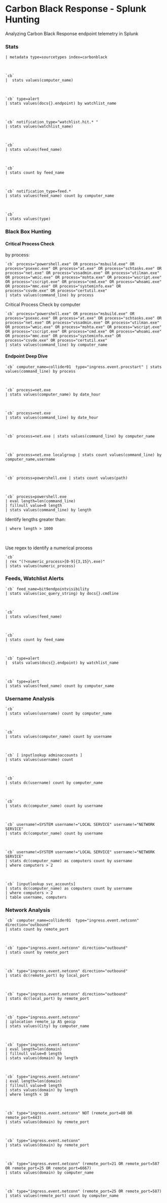# Carbon Black Response - Splunk Hunting

Analyzing Carbon Black Response endpoint telemetry in Splunk

### Stats

    | metadata type=sourcetypes index=carbonblack

<br>

    `cb`
    |  stats values(computer_name)

<br>

    `cb` type=alert
    | stats values(docs{}.endpoint) by watchlist_name

<br>

    `cb` notification_type="watchlist.hit.* "
    | stats values(watchlist_name)

<br>

    `cb`
    | stats values(feed_name)

<br>

    `cb`
    | stats count by feed_name

<br>

    `cb` notification_type=feed.*
    | stats values(feed_name) count by computer_name

<br>

    `cb`
    | stats values(type)

### Black Box Hunting

#### Critical Process Check

by process:

    `cb` process="powershell.exe" OR process="msbuild.exe" OR process="psexec.exe" OR process="at.exe" OR process="schtasks.exe" OR process="net.exe" OR process="vssadmin.exe" OR process="utilman.exe" OR process="wmic.exe" OR process="mshta.exe" OR process="wscript.exe" OR process="cscript.exe" OR process="cmd.exe" OR process="whoami.exe" OR process="mmc.exe" OR process="systeminfo.exe" OR process="csvde.exe" OR process="certutil.exe"
    | stats values(command_line) by process

Critical Process Check by computer

    `cb` process="powershell.exe" OR process="msbuild.exe" OR process="psexec.exe" OR process="at.exe" OR process="schtasks.exe" OR process="net.exe" OR process="vssadmin.exe" OR process="utilman.exe" OR process="wmic.exe" OR process="mshta.exe" OR process="wscript.exe" OR process="cscript.exe" OR process="cmd.exe" OR process="whoami.exe" OR process="mmc.exe" OR process="systeminfo.exe" OR process="csvde.exe" OR process="certutil.exe"
    | stats values(command_line) by computer_name

#### Endpoint Deep Dive

    `cb` computer_name=collider01  type="ingress.event.procstart" | stats values(command_line) by process

<br>

    `cb` process=net.exe
    | stats values(computer_name) by date_hour

<br>

    `cb` process=net.exe
    | stats values(command_line) by date_hour

<br>

    `cb` process=net.exe | stats values(command_line) by computer_name

<br>

    `cb` process=net.exe localgroup | stats count values(command_line) by computer_name,username

<br>

    `cb` process=powershell.exe | stats count values(path)

<br>

    `cb` process=powershell.exe
    | eval length=len(command_line)
    | fillnull value=0 length
    | stats values(command_line) by length

Identify lengths greater than:

    | where length > 1000

<br>

Use regex to identify a numerical process

    `cb`
    | rex "(?<numeric_process>[0-9]{3,15}\.exe)"
    | stats values(numeric_process)


### Feeds, Watchlist Alerts

    `cb` feed_name=bit9endpointvisibility
    | stats values(ioc_query_string) by docs{}.cmdline

<br>

    `cb`
    | stats values(feed_name)

<br>

    `cb`
    | stats count by feed_name

<br>

    `cb` type=alert
    |  stats values(docs{}.endpoint) by watchlist_name

<br>

    `cb` type=alert
    | stats values(feed_name) count by computer_name


### Username Analysis

    `cb`
    | stats values(username) count by computer_name

<br>

    `cb`
    | stats values(computer_name) count by username

<br>

    `cb` [ inputlookup adminaccounts ]
    | stats values(username) count

<br>

    `cb`
    | stats dc(username) count by computer_name

<br>

    `cb`
    | stats dc(computer_name) count by username

<br>

    `cb` username!=SYSTEM username!="LOCAL SERVICE" username!="NETWORK SERVICE"
    | stats dc(computer_name) count by username

<br>

    `cb` username!=SYSTEM username!="LOCAL SERVICE" username!="NETWORK SERVICE"
    | stats dc(computer_name) as computers count by username
    | where computers > 2

<br>

    `cb` [inputlookup svc_accounts]
    | stats dc(computer_name) as computers count by username
    | where computers > 2
    | table username, computers

### Network Analysis

    `cb` computer_name=collider01  type="ingress.event.netconn" direction="outbound"
    | stats count by remote_port

<br>

    `cb` type="ingress.event.netconn" direction="outbound"
    | stats count by remote_port

<br>

    `cb` type="ingress.event.netconn" direction="outbound"
    | stats dc(remote_port) by local_port

<br>

    `cb` type="ingress.event.netconn" direction="outbound"
    | stats dc(local_port) by remote_port

<br>

    `cb` type="ingress.event.netconn"
    | iplocation remote_ip AS geoip
    | stats values(City) by computer_name

<br>

    `cb` type="ingress.event.netconn"
    | eval length=len(domain)
    | fillnull value=0 length
    | stats values(domain) by length

<br>

    `cb` type="ingress.event.netconn"
    | eval length=len(domain)
    | fillnull value=0 length
    | stats values(domain) by length
    | where length < 10

<br>

    `cb` type="ingress.event.netconn" NOT (remote_port=80 OR remote_port=443)
    | stats values(domain) by remote_port

<br>

    `cb` type="ingress.event.netconn"
    | stats values(domain) by remote_port

<br>

    `cb` type="ingress.event.netconn" (remote_port=21 OR remote_port=587 OR remote_port=25 OR remote_port=6667)
    | stats values(domain) by computer_name

<br>

    `cb` type="ingress.event.netconn" (remote_port=25 OR remote_port=587)
    | stats values(remote_port) count by computer_name
